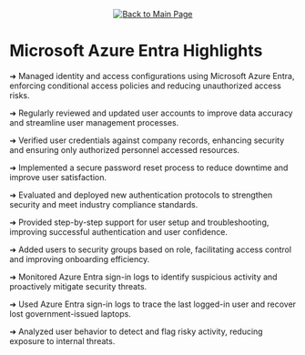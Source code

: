 <p align="center">
  <a href="https://github.com/Samuel-Cavada" target="_blank">
    <img src="https://img.shields.io/badge/Back_to_Main_Page-000000?style=for-the-badge&logo=github&logoColor=white" alt="Back to Main Page"/>
  </a>
</p>

#  Microsoft Azure Entra Highlights

➜ Managed identity and access configurations using Microsoft Azure Entra, enforcing conditional access policies and reducing unauthorized access risks.  

➜ Regularly reviewed and updated user accounts to improve data accuracy and streamline user management processes.  

➜ Verified user credentials against company records, enhancing security and ensuring only authorized personnel accessed resources.  

➜ Implemented a secure password reset process to reduce downtime and improve user satisfaction.  

➜ Evaluated and deployed new authentication protocols to strengthen security and meet industry compliance standards.  

➜ Provided step-by-step support for user setup and troubleshooting, improving successful authentication and user confidence.  

➜ Added users to security groups based on role, facilitating access control and improving onboarding efficiency.  

➜ Monitored Azure Entra sign-in logs to identify suspicious activity and proactively mitigate security threats.  

➜ Used Azure Entra sign-in logs to trace the last logged-in user and recover lost government-issued laptops.  

➜ Analyzed user behavior to detect and flag risky activity, reducing exposure to internal threats.

